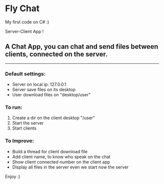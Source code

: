 # Fly Chat

My first code on C# :)

Server-Client App !

## A Chat App, you can chat and send files between clients, connected on the server.


----------------------------------------
### Default settings:
- Server on local ip: 127.0.0.1
- Server save files on its desktop
- User download files on "desktop/user" 


### To run:
1. Create a dir on the client desktop "/user"
2. Start the server
3. Start clients



### To Improve:
- Build a thread for client download file
- Add client name, to know who speak on the chat
- Show client connected number on the client app
- Display all files in the server even we start now the server


Enjoy :)
